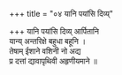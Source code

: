 +++
title = "०४ यानि पयांसि दिव्य्"

+++
यानि पयांसि दिव्य् आर्पितानि  
यान्य् अन्तरिक्षे बहुधा बहूनि ।  
तेषाम् ईशाने वशिनी नो अद्य  
प्र दत्तां द्यावापृथिवी अहृणीयमाने ॥